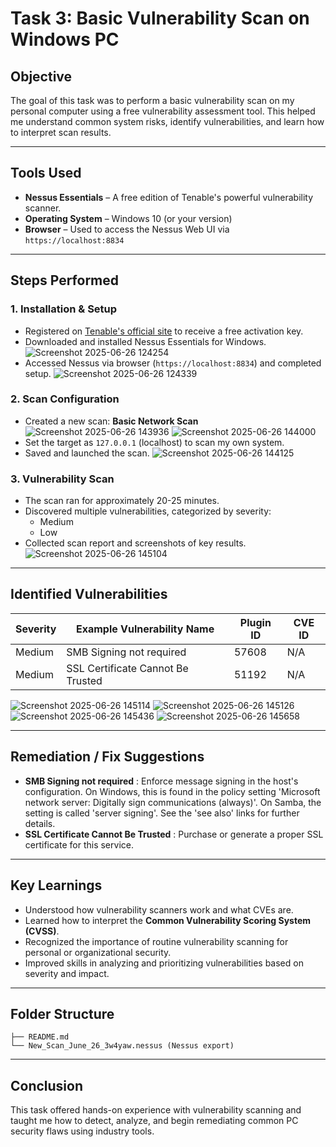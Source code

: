 # Task 3: Basic Vulnerability Scan on Windows PC

## Objective
The goal of this task was to perform a basic vulnerability scan on my personal computer using a free vulnerability assessment tool. This helped me understand common system risks, identify vulnerabilities, and learn how to interpret scan results.

---

## Tools Used
- **Nessus Essentials** – A free edition of Tenable's powerful vulnerability scanner.
- **Operating System** – Windows 10 (or your version)
- **Browser** – Used to access the Nessus Web UI via `https://localhost:8834`

---

## Steps Performed

### 1. Installation & Setup
- Registered on [Tenable's official site](https://www.tenable.com/products/nessus/nessus-essentials) to receive a free activation key.
- Downloaded and installed Nessus Essentials for Windows.
![Screenshot 2025-06-26 124254](https://github.com/user-attachments/assets/920ba9ac-7051-4757-9e29-b9ea345cd43b)
- Accessed Nessus via browser (`https://localhost:8834`) and completed setup.
![Screenshot 2025-06-26 124339](https://github.com/user-attachments/assets/ed0e586d-3588-46d1-829a-85fe7ace903c)

### 2. Scan Configuration
- Created a new scan: **Basic Network Scan**
![Screenshot 2025-06-26 143936](https://github.com/user-attachments/assets/08ecc04e-9ebe-4f58-b492-79a395eb10bf)
![Screenshot 2025-06-26 144000](https://github.com/user-attachments/assets/58ebfdfa-a4d4-4004-942b-fc8b52493cdd)
- Set the target as `127.0.0.1` (localhost) to scan my own system.
- Saved and launched the scan.
![Screenshot 2025-06-26 144125](https://github.com/user-attachments/assets/ae68636e-78de-40e4-8739-e2e27934d97f)

### 3. Vulnerability Scan
- The scan ran for approximately 20-25 minutes.
- Discovered multiple vulnerabilities, categorized by severity:
  - Medium
  - Low
- Collected scan report and screenshots of key results.
![Screenshot 2025-06-26 145104](https://github.com/user-attachments/assets/652dc25f-62ec-4ae3-b3ff-5b47d48a1233)

---

## Identified Vulnerabilities

| Severity | Example Vulnerability Name       | Plugin ID | CVE ID        |
|----------|----------------------------------|-----------|---------------|
| Medium   | SMB Signing not required         | 57608     | N/A           |
| Medium   | SSL Certificate Cannot Be Trusted| 51192     | N/A           |

![Screenshot 2025-06-26 145114](https://github.com/user-attachments/assets/7d1952d2-c316-4d81-9efb-4e8db13940d1)
![Screenshot 2025-06-26 145126](https://github.com/user-attachments/assets/c4f268fa-ea0d-4c80-b313-9f651563cbad)
![Screenshot 2025-06-26 145436](https://github.com/user-attachments/assets/467ef753-352d-4ca1-811e-24702acea4c2)
![Screenshot 2025-06-26 145658](https://github.com/user-attachments/assets/0accaccc-c89b-4294-951a-459e4e8d65f0)

---

## Remediation / Fix Suggestions

- **SMB Signing not required** : Enforce message signing in the host's configuration. On Windows, this is found in the policy setting 'Microsoft network server: Digitally sign communications (always)'. On Samba, the setting is called 'server signing'. See the 'see also' links for further details.
- **SSL Certificate Cannot Be Trusted** : Purchase or generate a proper SSL certificate for this service.

---

## Key Learnings

- Understood how vulnerability scanners work and what CVEs are.
- Learned how to interpret the **Common Vulnerability Scoring System (CVSS)**.
- Recognized the importance of routine vulnerability scanning for personal or organizational security.
- Improved skills in analyzing and prioritizing vulnerabilities based on severity and impact.

---

## Folder Structure
```
├── README.md
└── New_Scan_June_26_3w4yaw.nessus (Nessus export)
```

---

## Conclusion

This task offered hands-on experience with vulnerability scanning and taught me how to detect, analyze, and begin remediating common PC security flaws using industry tools.


